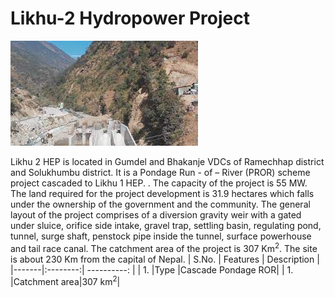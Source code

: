 # Likhu-2 Hydropower Project

![Likhu-2 Hydropower Project](images.jpg)

Likhu 2 HEP is located in Gumdel and Bhakanje VDCs of Ramechhap district and Solukhumbu district. It is a Pondage Run - of – River (PROR) scheme project cascaded to Likhu 1 HEP. . The capacity of the project is 55 MW. The land required for the project development is 31.9 hectares which falls under the ownership of the government and the community. The general layout of the project comprises of a diversion gravity weir with a gated under sluice, orifice side intake, gravel trap, settling basin, regulating pond, tunnel, surge shaft, penstock pipe inside the tunnel, surface powerhouse and tail race canal. 
The catchment area of the project is 307 Km<sup>2</sup>. The site is about 230 Km from the capital of Nepal.
<c>
| S.No. | Features | Description |
|-------|:--------:| ----------: |
|   1.  |Type      |Cascade Pondage ROR|
|   1.  |Catchment area|307 km<sup>2</sup>|


</c>
